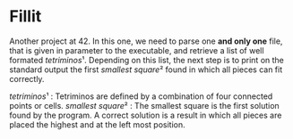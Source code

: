 # Fillit

Another project at 42. In this one, we need to parse one **and only one** file, that is given in parameter to the executable, and retrieve a list of well formated *tetriminos*¹. Depending on this list, the next step is to print on the standard output the first *smallest square*² found in which all pieces can fit correctly.

*tetriminos*¹ : Tetriminos are defined by a combination of four connected points or cells.
*smallest square*² : The smallest square is the first solution found by the program. A correct solution is a result in which all pieces are placed the highest  and at the left most position.
